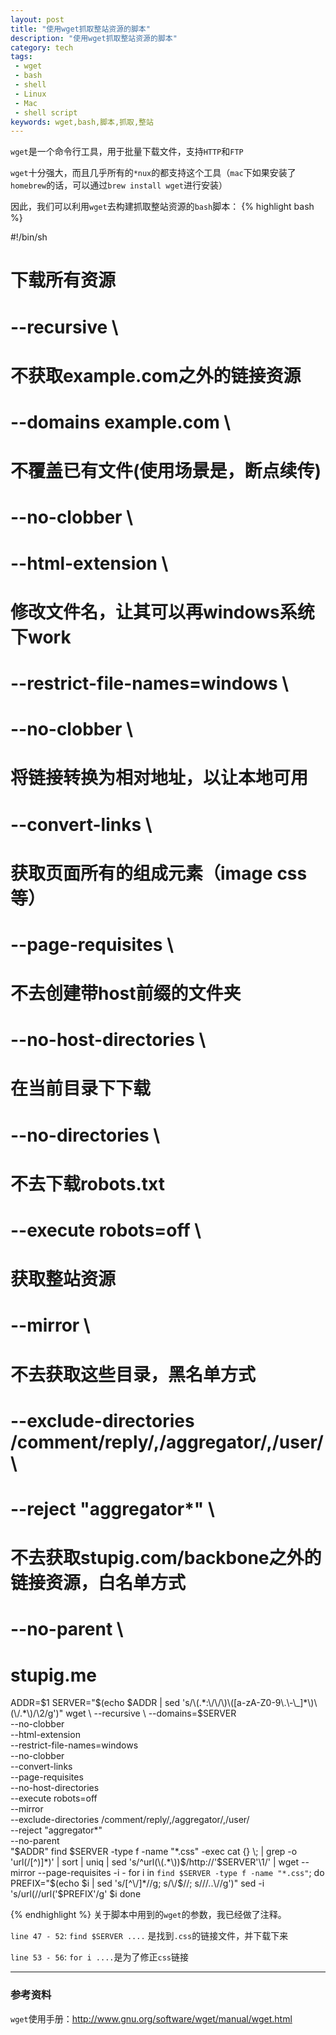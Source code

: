 ```yaml
---
layout: post
title: "使用wget抓取整站资源的脚本"
description: "使用wget抓取整站资源的脚本"
category: tech
tags:
 - wget
 - bash
 - shell
 - Linux
 - Mac
 - shell script
keywords: wget,bash,脚本,抓取,整站
---
```

`wget`是一个命令行工具，用于批量下载文件，支持`HTTP`和`FTP`

`wget`十分强大，而且几乎所有的`*nux`的都支持这个工具（`mac`下如果安装了`homebrew`的话，可以通过`brew install wget`进行安装）

因此，我们可以利用`wget`去构建抓取整站资源的`bash`脚本：
{% highlight bash %}

#!/bin/sh
# 下载所有资源
# --recursive \
# 不获取example.com之外的链接资源
# --domains example.com \
# 不覆盖已有文件(使用场景是，断点续传)
# --no-clobber \
# --html-extension \
# 修改文件名，让其可以再windows系统下work
# --restrict-file-names=windows \
# --no-clobber \
# 将链接转换为相对地址，以让本地可用
# --convert-links \
# 获取页面所有的组成元素（image css等）
# --page-requisites \
# 不去创建带host前缀的文件夹
# --no-host-directories \
# 在当前目录下下载
# --no-directories \
# 不去下载robots.txt
# --execute robots=off \
# 获取整站资源
# --mirror \
# 不去获取这些目录，黑名单方式
# --exclude-directories /comment/reply/,/aggregator/,/user/ \
# --reject "aggregator*" \
# 不去获取stupig.com/backbone之外的链接资源，白名单方式
# --no-parent \
# stupig.me
ADDR=$1
SERVER="$(echo $ADDR | sed 's/\(.*:\/\/\)\([a-zA-Z0-9\.\-\_]*\)\(\/.*\)/\2/g')"
wget \
    --recursive \
    --domains=$SERVER \
    --no-clobber \
    --html-extension \
    --restrict-file-names=windows \
    --no-clobber \
    --convert-links \
    --page-requisites \
    --no-host-directories \
    --execute robots=off \
    --mirror \
    --exclude-directories /comment/reply/,/aggregator/,/user/ \
    --reject "aggregator*" \
    --no-parent \
    "$ADDR"
find $SERVER -type f -name "*.css" -exec cat {} \; |
grep -o 'url(/[^)]*)' |
sort |
uniq |
sed 's/^url(\(.*\))$/http:\/\/'$SERVER'\1/' |
wget --mirror --page-requisites -i -
for i in `find $SERVER -type f -name "*.css"`; do
    PREFIX="$(echo $i | sed 's/[^\/]*//g; s/\/$//; s/\//..\\\//g')"
    sed -i 's/url(\//url('$PREFIX'/g' $i
done

{% endhighlight %}
关于脚本中用到的`wget`的参数，我已经做了注释。

`line 47 - 52`:  `find $SERVER ....` 是找到`.css`的链接文件，并下载下来

`line 53 - 56`:  `for i ....`是为了修正`css`链接

---
### 参考资料
`wget`使用手册：<http://www.gnu.org/software/wget/manual/wget.html>
